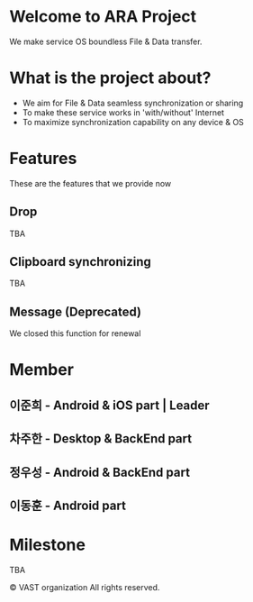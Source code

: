 # Welcome to ARA Project
We make service OS boundless File & Data transfer.

# What is the project about?
- We aim for File & Data seamless synchronization or sharing
- To make these service works in 'with/without' Internet
- To maximize synchronization capability on any device & OS

# Features
These are the features that we provide now
## Drop
TBA

## Clipboard synchronizing
TBA

## Message (Deprecated)
We closed this function for renewal

# Member
## 이준희 - Android & iOS part | Leader

## 차주한 - Desktop & BackEnd part

## 정우성 - Android & BackEnd part

## 이동훈 - Android part

# Milestone
TBA


© VAST organization All rights reserved.
